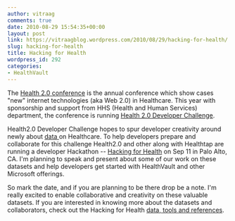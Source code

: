 ```yaml
---
author: vitraag
comments: true
date: 2010-08-29 15:54:35+00:00
layout: post
link: https://vitraagblog.wordpress.com/2010/08/29/hacking-for-health/
slug: hacking-for-health
title: Hacking for Health
wordpress_id: 292
categories:
- HealthVault
---
```


The [Health 2.0 conference](http://www.health2con.com/) is the annual conference which show cases "new" internet technologies (aka Web 2.0) in Healthcare. This year with sponsorship and support from HHS (Health and Human Services) department, the conference is running [Health 2.0 Developer Challenge](http://health2challenge.org/). 

Health2.0 Developer Challenge hopes to spur developer creativity around newly about [data ](http://www.hhs.gov/open/plan/opengovernmentplan/initiatives/initiative.html)on Healthcare. To  help developers prepare and collaborate for this challenge Health2.0 and other along with Healthtap are running a developer Hackathon  -- [Hacking for Health](http://www.healthtap.com/tag/hackathon/) on Sep 11 in Palo Alto, CA. I'm planning to speak and present about some of our work on these datasets and help developers get started with HealthVault and other Microsoft offerings.

So mark the date, and if you are planning to be there drop be a note. I'm really excited to enable collaborative and creativity on these valuable datasets. If you are interested in knowing more about the datasets and collaborators, check out the Hacking for Health [data, tools and references](http://h4h.healthtap.com/).
